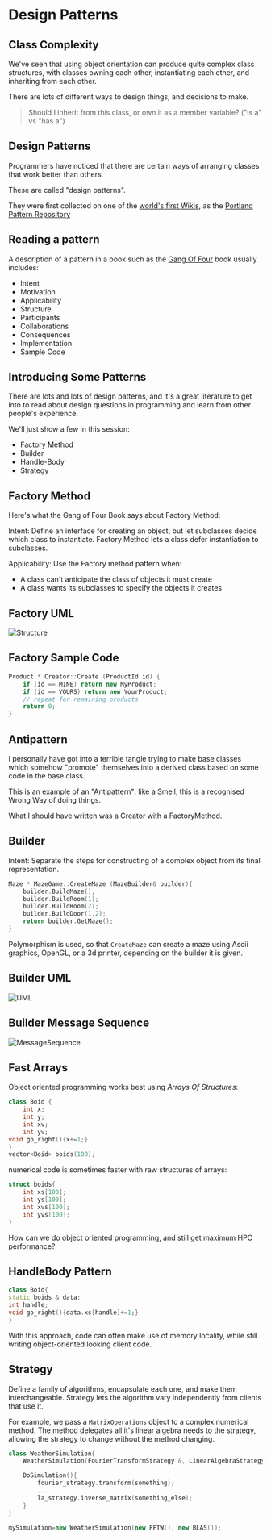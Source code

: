 Design Patterns
===============

Class Complexity
----------------

We've seen that using object orientation can produce quite complex class structures, with classes owning each other, instantiating each other,
and inheriting from each other.

There are lots of different ways to design things, and decisions to make.

> Should I inherit from this class, or own it as a member variable? ("is a" vs "has a")

Design Patterns
---------------

Programmers have noticed that there are certain ways of arranging classes that work better than others.

These are called "design patterns".

They were first collected on one of the [world's first Wikis](http://c2.com/cgi/wiki?WelcomeVisitors), 
as the [Portland Pattern Repository](http://c2.com/cgi-bin/wiki?PatternIndex)

Reading a pattern
-----------------

A description of a pattern in a book such as the [Gang Of Four](http://www.amazon.co.uk/Design-patterns-elements-reusable-object-oriented/dp/0201633612)
book usually includes:

* Intent
* Motivation
* Applicability
* Structure
* Participants
* Collaborations
* Consequences
* Implementation
* Sample Code

Introducing Some Patterns
-------------------------

There are lots and lots of design patterns, and it's a great literature to get into to
read about design questions in programming and learn from other people's experience.

We'll just show a few in this session:

* Factory Method
* Builder
* Handle-Body
* Strategy


Factory Method
--------------

Here's what the Gang of Four Book says about Factory Method:

Intent:  Define an interface for creating an object, but let subclasses decide which class to instantiate.
Factory Method lets a class defer instantiation to subclasses.

Applicability: Use the Factory method pattern when:

* A class can't anticipate the class of objects it must create
* A class wants its subclasses to specify the objects it creates

Factory UML
-----------

![Structure](http://yuml.me/diagram/scruffy/class/%5BProduct%5D%5E-%5BConcreteProduct%5D,%20%5BCreator|%20%28v%29%20FactoryMethod%28%29%5D%5E-%5BConcreteCreator|%20FactoryMethod%28%29%5D,%20%5BConcreteCreator%5D-.-%3E%5BConcreteProduct%5D)

Factory Sample Code
-------------------

```cpp
Product * Creator::Create (ProductId id) {
    if (id == MINE) return new MyProduct;
    if (id == YOURS) return new YourProduct;
    // repeat for remaining products
    return 0;
}
```

Antipattern
-----------

I personally have got into a terrible tangle trying to make base classes which somehow
"promote" themselves into a derived class based on some code in the base class.

This is an example of an "Antipattern": like a Smell, this is a recognised Wrong Way
of doing things. 

What I should have written was a Creator with a FactoryMethod.

Builder
-------

Intent: Separate the steps for constructing of a complex object from its final representation.

```cpp
Maze * MazeGame::CreateMaze (MazeBuilder& builder){
    builder.BuildMaze();
    builder.BuildRoom(1);
    builder.BuildRoom(2);
    builder.BuildDoor(1,2);
    return builder.GetMaze();
}
```

Polymorphism is used, so that `CreateMaze` can create a maze using Ascii graphics,
OpenGL, or a 3d printer, depending on the builder it is given.

Builder UML
-----------

![UML](http://yuml.me/diagram/scruffy/class/%5BDirector|Construct%28%29%5D%3C%3E-%3E%5BBuilder|%20%28a%29%20BuildPart%28%29%5D,%20%5BBuilder%5D%5E-%5BConcreteBuilder|%20BuildPart%28%29;GetResult%28%29%20%5D,%5BConcreteBuilder%5D-.-%3E%5BProduct%5D)

Builder Message Sequence
------------------------

![MessageSequence](http://www.websequencediagrams.com/cgi-bin/cdraw?lz=CnBhcnRpY2lwYW50IENsaWVudAAGDURpcmVjdG9yABoOb25jcmV0ZUJ1aWxkZXIKADIGLT4ACQ86IG5ldwAUCQBCCAARBSgANA8pCgBhCAAzEwBiBUZpcnN0UGFydAAJIVNlY29uZAAGJVRoaXIAJAYAgSoZR2V0UmVzdWx0Cg&s=rose&h=lrr6P4-8b14Xsl0t)

Fast Arrays
-----------

Object oriented programming works best using *Arrays Of Structures*:

```cpp
class Boid {
    int x;
    int y;
    int xv;
    int yv;
void go_right(){x+=1;}
}
vector<Boid> boids(100);
```

numerical code is sometimes faster with raw structures of arrays:

```cpp
struct boids{
    int xs[100];
    int ys[100];
    int xvs[100];
    int yvs[100];
}
```

How can we do object oriented programming, and still get maximum HPC performance?

HandleBody Pattern
-----------------

``` cpp
class Boid{
static boids & data;
int handle;
void go_right(){data.xs[handle]+=1;}
}
```

With this approach, code can often make use of memory locality, while still writing
object-oriented looking client code.

Strategy
--------

Define a family of algorithms, encapsulate each one, and make them interchangeable. 
Strategy lets the algorithm vary independently from clients that use it.

For example, we pass a `MatrixOperations` object to a complex numerical method. The method delegates
all it's linear algebra needs to the strategy, allowing the strategy to change without the
method changing.

``` cpp
class WeatherSimulation{
    WeatherSimulation(FourierTransformStrategy &, LinearAlgebraStrategy &);

    DoSimulation(){
        fourier_strategy.transform(something);
        ...
        la_strategy.inverse_matrix(something_else);
    }
}

mySimulation=new WeatherSimulation(new FFTW(), new BLAS());
```

